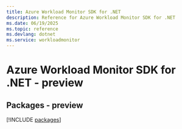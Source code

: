 ```yaml
---
title: Azure Workload Monitor SDK for .NET
description: Reference for Azure Workload Monitor SDK for .NET
ms.date: 06/19/2025
ms.topic: reference
ms.devlang: dotnet
ms.service: workloadmonitor
---
```

# Azure Workload Monitor SDK for .NET - preview
## Packages - preview
[!INCLUDE [packages](workload-monitor-index.md)]